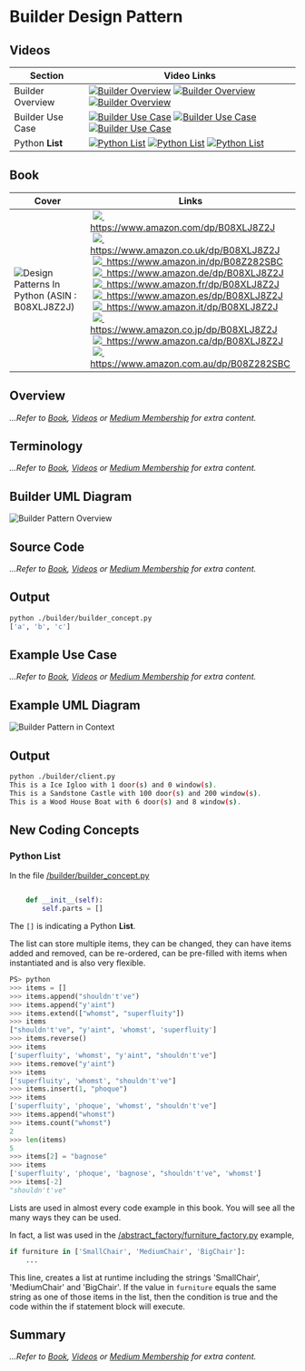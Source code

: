 # Builder Design Pattern

## Videos

Section | Video Links
-|-
Builder Overview | <a id="udemyVideoLink" href="https://www.udemy.com/course/design-patterns-in-python/learn/lecture/16396852/?referralCode=7493DBBBF97FF2B0D24D" target="_blank" title="Builder Overview"><img src="/img/udemy_btn_sm.gif" alt="Builder Overview"/></a>&nbsp;<a id="ytVideoLink" href="https://youtu.be/pMadA6F4zGU&list=PLKWUX7aMnlEJzRvCXnwFEdk_WJDNjMDOo" target="_blank" title="Builder Overview"><img src="/img/yt_btn_sm.gif" alt="Builder Overview"/></a>&nbsp;<a id="skillShareVideoLink" href="https://skl.sh/34SM2Xg" target="_blank" title="Builder Overview"><img src="/img/skillshare_btn_sm.gif" alt="Builder Overview"/></a>
Builder Use Case | <a id="udemyVideoLink" href="https://www.udemy.com/course/design-patterns-in-python/learn/lecture/25362124/?referralCode=7493DBBBF97FF2B0D24D" target="_blank" title="Builder Use Case"><img src="/img/udemy_btn_sm.gif" alt="Builder Use Case"/></a>&nbsp;<a id="ytVideoLink" href="https://youtu.be/xvwOwCNxIXM&list=PLKWUX7aMnlEJzRvCXnwFEdk_WJDNjMDOo" target="_blank" title="Builder Use Case"><img src="/img/yt_btn_sm.gif" alt="Builder Use Case"/></a>&nbsp;<a id="skillShareVideoLink" href="https://skl.sh/34SM2Xg" target="_blank" title="Builder Use Case"><img src="/img/skillshare_btn_sm.gif" alt="Builder Use Case"/></a>
Python **List** | <a id="udemyVideoLink" href="https://www.udemy.com/course/design-patterns-in-python/learn/lecture/25362168/?referralCode=7493DBBBF97FF2B0D24D" target="_blank" title="Python List"><img src="/img/udemy_btn_sm.gif" alt="Python List"/></a>&nbsp;<a id="ytVideoLink" href="https://youtu.be/54jpHGmHlHQ&list=PLKWUX7aMnlEJzRvCXnwFEdk_WJDNjMDOo" target="_blank" title="Python List"><img src="/img/yt_btn_sm.gif" alt="Python List"/></a>&nbsp;<a id="skillShareVideoLink" href="https://skl.sh/34SM2Xg" target="_blank" title="Python List"><img src="/img/skillshare_btn_sm.gif" alt="Python List"/></a>

## Book 

Cover | Links
-|-
![Design Patterns In Python (ASIN : B08XLJ8Z2J)](/img/design_patterns_in_python_book_125x178.jpg) | &nbsp;<a href="https://www.amazon.com/dp/B08XLJ8Z2J"><img src="/img/flag_us.gif">&nbsp; https://www.amazon.com/dp/B08XLJ8Z2J</a><br/>&nbsp;<a href="https://www.amazon.co.uk/dp/B08XLJ8Z2J"><img src="/img/flag_uk.gif">&nbsp; https://www.amazon.co.uk/dp/B08XLJ8Z2J</a><br/>&nbsp;<a href="https://www.amazon.in/dp/B08Z282SBC"><img src="/img/flag_in.gif">&nbsp; https://www.amazon.in/dp/B08Z282SBC</a><br/>&nbsp;<a href="https://www.amazon.de/dp/B08XLJ8Z2J"><img src="/img/flag_de.gif">&nbsp; https://www.amazon.de/dp/B08XLJ8Z2J</a><br/>&nbsp;<a href="https://www.amazon.fr/dp/B08XLJ8Z2J"><img src="/img/flag_fr.gif">&nbsp; https://www.amazon.fr/dp/B08XLJ8Z2J</a><br/>&nbsp;<a href="https://www.amazon.es/dp/B08XLJ8Z2J"><img src="/img/flag_es.gif">&nbsp; https://www.amazon.es/dp/B08XLJ8Z2J</a><br/>&nbsp;<a href="https://www.amazon.it/dp/B08XLJ8Z2J"><img src="/img/flag_it.gif">&nbsp; https://www.amazon.it/dp/B08XLJ8Z2J</a><br/>&nbsp;<a href="https://www.amazon.co.jp/dp/B08XLJ8Z2J"><img src="/img/flag_jp.gif">&nbsp; https://www.amazon.co.jp/dp/B08XLJ8Z2J</a><br/>&nbsp;<a href="https://www.amazon.ca/dp/B08XLJ8Z2J"><img src="/img/flag_ca.gif">&nbsp; https://www.amazon.ca/dp/B08XLJ8Z2J</a><br/>&nbsp;<a href="https://www.amazon.com.au/dp/B08Z282SBC"><img src="/img/flag_au.gif">&nbsp; https://www.amazon.com.au/dp/B08Z282SBC</a>

## Overview

_...Refer to [Book](https://www.amazon.com/dp/B08Z282SBC), [Videos](#videos) or [Medium Membership](https://sean-bradley.medium.com/membership) for extra content._

## Terminology

_...Refer to [Book](https://www.amazon.com/dp/B08Z282SBC), [Videos](#videos) or [Medium Membership](https://sean-bradley.medium.com/membership) for extra content._

## Builder UML Diagram

![Builder Pattern Overview](/img/builder_concept.svg)

## Source Code

_...Refer to [Book](https://www.amazon.com/dp/B08Z282SBC), [Videos](#videos) or [Medium Membership](https://sean-bradley.medium.com/membership) for extra content._

## Output

``` bash
python ./builder/builder_concept.py
['a', 'b', 'c']
```

## Example Use Case

_...Refer to [Book](https://www.amazon.com/dp/B08Z282SBC), [Videos](#videos) or [Medium Membership](https://sean-bradley.medium.com/membership) for extra content._

## Example UML Diagram

![Builder Pattern in Context](/img/builder_example.svg)

## Output

``` bash
python ./builder/client.py
This is a Ice Igloo with 1 door(s) and 0 window(s).
This is a Sandstone Castle with 100 door(s) and 200 window(s).
This is a Wood House Boat with 6 door(s) and 8 window(s).
```

## New Coding Concepts

### Python List

In the file [/builder/builder_concept.py](/builder/builder_concept.py)

``` python linenums="47"

    def __init__(self):
        self.parts = []

``` 

The `[]` is indicating a Python **List**.

The list can store multiple items, they can be changed, they can have items added and removed, can be re-ordered, can be pre-filled with items when instantiated and is also very flexible.

``` python
PS> python
>>> items = []
>>> items.append("shouldn't've")
>>> items.append("y'aint")
>>> items.extend(["whomst", "superfluity"])
>>> items
["shouldn't've", "y'aint", 'whomst', 'superfluity']
>>> items.reverse()
>>> items
['superfluity', 'whomst', "y'aint", "shouldn't've"]
>>> items.remove("y'aint")
>>> items
['superfluity', 'whomst', "shouldn't've"]
>>> items.insert(1, "phoque")
>>> items
['superfluity', 'phoque', 'whomst', "shouldn't've"]
>>> items.append("whomst")
>>> items.count("whomst")
2
>>> len(items)
5
>>> items[2] = "bagnose"
>>> items
['superfluity', 'phoque', 'bagnose', "shouldn't've", 'whomst']
>>> items[-2]
"shouldn't've"
```

Lists are used in almost every code example in this book. You will see all the many ways they can be used. 

In fact, a list was used in the [/abstract_factory/furniture_factory.py](/abstract_factory/furniture_factory.py) example, 

``` python
if furniture in ['SmallChair', 'MediumChair', 'BigChair']:
    ...
```

This line, creates a list at runtime including the strings 'SmallChair', 'MediumChair' and 'BigChair'. If the value in `furniture` equals the same string as one of those items in the list, then the condition is true and the code within the if statement block will execute.

## Summary

_...Refer to [Book](https://www.amazon.com/dp/B08Z282SBC), [Videos](#videos) or [Medium Membership](https://sean-bradley.medium.com/membership) for extra content._